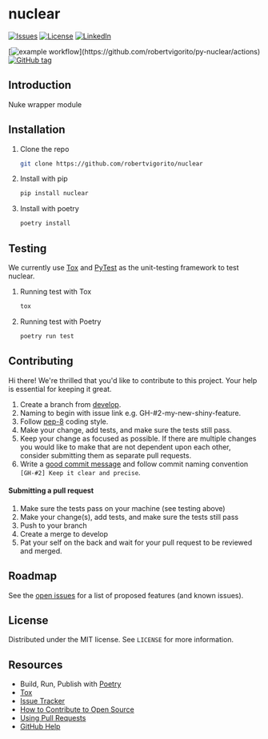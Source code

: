 # nuclear
[![Issues](https://img.shields.io/github/issues/robertvigorito/py-nuclear.svg?style=for-the-badge)](https://github.com/robertvigorito/py-nuclear/issues)
[![License](https://img.shields.io/badge/license-MIT-green?style=for-the-badge)](https://github.com/robertvigorito/py-nuclear/blob/develop/LICENSE)
[![LinkedIn](https://img.shields.io/badge/-LinkedIn-black.svg?style=for-the-badge&logo=linkedin&colorB=555)](https://linkedin.com/in/robvigorito)

[![example workflow](https://github.com/robertvigorito/py-nuclear/actions/workflows/python-build.yml/badge.svg?)](https://github.com/robertvigorito/py-nuclear/actions)
[![GitHub tag](https://img.shields.io/github/v/tag/robertvigorito/nuclear?label=Version)](https://github.com/robertvigorito/py-nuclear/releases)
## Introduction
Nuke wrapper module

## Installation
1. Clone the repo
   ```sh
   git clone https://github.com/robertvigorito/nuclear
   ```
2. Install with pip
   ```sh
   pip install nuclear
   ```
3. Install with poetry
    ```sh
    poetry install
    ```
## Testing
We currently use [Tox](https://tox.readthedocs.io/en/latest/) and [PyTest](https://docs.pytest.org/en/stable/) as the unit-testing framework to test nuclear.
1. Running test with Tox
    ```sh
    tox
    ```
2. Running test with Poetry
    ```sh
    poetry run test
    ```

## Contributing
Hi there! We're thrilled that you'd like to contribute to this project. Your help is essential for keeping it great.

1. Create a branch from [develop](https://github.com/robertvigorito/py-nuclear/tree/develop).
2. Naming to begin with issue link e.g. GH-#2-my-new-shiny-feature.
3. Follow [pep-8](https://www.python.org/dev/peps/pep-0008/) coding style.
4. Make your change, add tests, and make sure the tests still pass.
5. Keep your change as focused as possible. If there are multiple changes you would like to make that are not dependent upon each other, consider submitting them as separate pull requests.
6. Write a [good commit message](http://tbaggery.com/2008/04/19/a-note-about-git-commit-messages.html) and follow commit naming convention `[GH-#2] Keep it clear and precise`.

#### Submitting a pull request
1. Make sure the tests pass on your machine (see testing above)
2. Make your change(s), add tests, and make sure the tests still pass
3. Push to your branch
4. Create a merge to develop
5. Pat your self on the back and wait for your pull request to be reviewed and merged.

## Roadmap
See the [open issues](https://github.com/robertvigorito/nuclear/issues) for a list of proposed features (and known issues).

## License
Distributed under the MIT license. See `LICENSE` for more information.

## Resources
- Build, Run, Publish with [Poetry](https://python-poetry.org/)
- [Tox](https://tox.readthedocs.io/en/latest/)
- [Issue Tracker](https://github.com/robertvigorito/nuclear/issues)
- [How to Contribute to Open Source](https://opensource.guide/how-to-contribute/)
- [Using Pull Requests](https://help.github.com/articles/about-pull-requests/)
- [GitHub Help](https://help.github.com)
